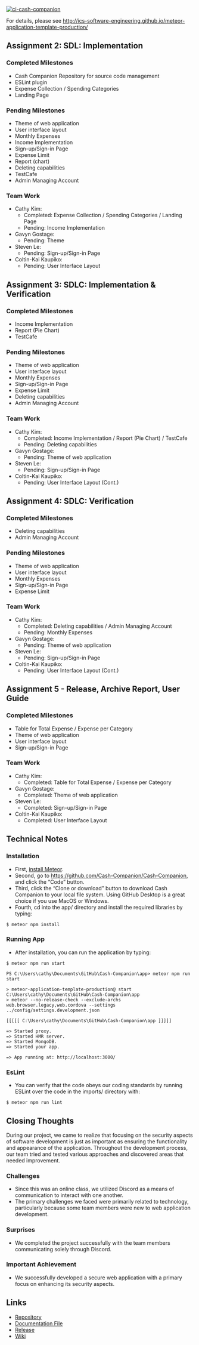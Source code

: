 [![ci-cash-companion](https://github.com/Cash-Companion/Cash-Companion/actions/workflows/ci.yml/badge.svg)](https://github.com/Cash-Companion/Cash-Companion/actions/workflows/ci.yml)

For details, please see http://ics-software-engineering.github.io/meteor-application-template-production/

## Assignment 2: SDL: Implementation

### Completed Milestones
- Cash Companion Repository for source code management
- ESLint plugin
- Expense Collection / Spending Categories
- Landing Page

### Pending Milestones
- Theme of web application
- User interface layout
- Monthly Expenses
- Income Implementation
- Sign-up/Sign-in Page
- Expense Limit
- Report (chart)
- Deleting capabilities
- TestCafe
- Admin Managing Account

### Team Work
- Cathy Kim:
  - Completed: Expense Collection / Spending Categories / Landing Page
  - Pending: Income Implementation
- Gavyn Gostage:
  - Pending: Theme
- Steven Le:
  - Pending: Sign-up/Sign-in Page
- Coltin-Kai Kaupiko:
  - Pending: User Interface Layout

## Assignment 3: SDLC: Implementation & Verification

### Completed Milestones
- Income Implementation
- Report (Pie Chart)
- TestCafe

### Pending Milestones
- Theme of web application
- User interface layout
- Monthly Expenses
- Sign-up/Sign-in Page
- Expense Limit
- Deleting capabilities
- Admin Managing Account


### Team Work
- Cathy Kim:
  - Completed: Income Implementation / Report (Pie Chart) / TestCafe
  - Pending: Deleting capabilities
- Gavyn Gostage:
  - Pending: Theme of web application
- Steven Le:
  - Pending: Sign-up/Sign-in Page
- Coltin-Kai Kaupiko:
  - Pending: User Interface Layout (Cont.)
  
 ## Assignment 4: SDLC: Verification
 
 ### Completed Milestones
- Deleting capabilities
- Admin Managing Account

### Pending Milestones
- Theme of web application
- User interface layout
- Monthly Expenses
- Sign-up/Sign-in Page
- Expense Limit


### Team Work
- Cathy Kim:
  - Completed: Deleting capabilities / Admin Managing Account
  - Pending: Monthly Expenses
- Gavyn Gostage:
  - Pending: Theme of web application
- Steven Le:
  - Pending: Sign-up/Sign-in Page
- Coltin-Kai Kaupiko:
  - Pending: User Interface Layout (Cont.)

## Assignment 5 - Release, Archive Report, User Guide

### Completed Milestones
- Table for Total Expense / Expense per Category
- Theme of web application
- User interface layout
- Sign-up/Sign-in Page


### Team Work
- Cathy Kim:
  - Completed: Table for Total Expense / Expense per Category
- Gavyn Gostage:
  - Completed: Theme of web application
- Steven Le:
  - Completed: Sign-up/Sign-in Page
- Coltin-Kai Kaupiko:
  - Completed: User Interface Layout

## Technical Notes
### Installation
* First, [install Meteor](https://docs.meteor.com/install.html).
* Second, go to https://github.com/Cash-Companion/Cash-Companion, and click the “Code” button.
* Third, click the “Clone or download” button to download Cash Companion to your local file system. Using GitHub Desktop is a great choice if you use MacOS or Windows.
* Fourth, cd into the app/ directory and install the required libraries by typing:

```
$ meteor npm install
```

### Running App
* After installation, you can run the application by typing:

```
$ meteor npm run start
```

```
PS C:\Users\cathy\Documents\GitHub\Cash-Companion\app> meteor npm run start

> meteor-application-template-production@ start C:\Users\cathy\Documents\GitHub\Cash-Companion\app
> meteor --no-release-check --exclude-archs web.browser.legacy,web.cordova --settings ../config/settings.development.json

[[[[[ C:\Users\cathy\Documents\GitHub\Cash-Companion\app ]]]]]

=> Started proxy.
=> Started HMR server.                        
=> Started MongoDB.                           
=> Started your app.                          

=> App running at: http://localhost:3000/

```
 
### EsLint
* You can verify that the code obeys our coding standards by running ESLint over the code in the imports/ directory with:

```
$ meteor npm run lint
```

## Closing Thoughts

During our project, we came to realize that focusing on the security aspects of software development is just as important as ensuring the functionality and appearance of the application. Throughout the development process, our team tried and tested various approaches and discovered areas that needed improvement.

### Challenges

* Since this was an online class, we utilized Discord as a means of communication to interact with one another.
* The primary challenges we faced were primarily related to technology, particularly because some team members were new to web application development.

### Surprises

* We completed the project successfully with the team members communicating solely through Discord.

### Important Achievement

* We successfully developed a secure web application with a primary focus on enhancing its security aspects.

## Links

* [Repository](https://github.com/Cash-Companion/Cash-Companion)
* [Documentation File](https://github.com/Cash-Companion/Cash-Companion/blob/main/doc/Document.pdf)
* [Release](https://github.com/Cash-Companion/Cash-Companion/releases/tag/1.0)
* [Wiki](https://github.com/Cash-Companion/Cash-Companion/wiki)

